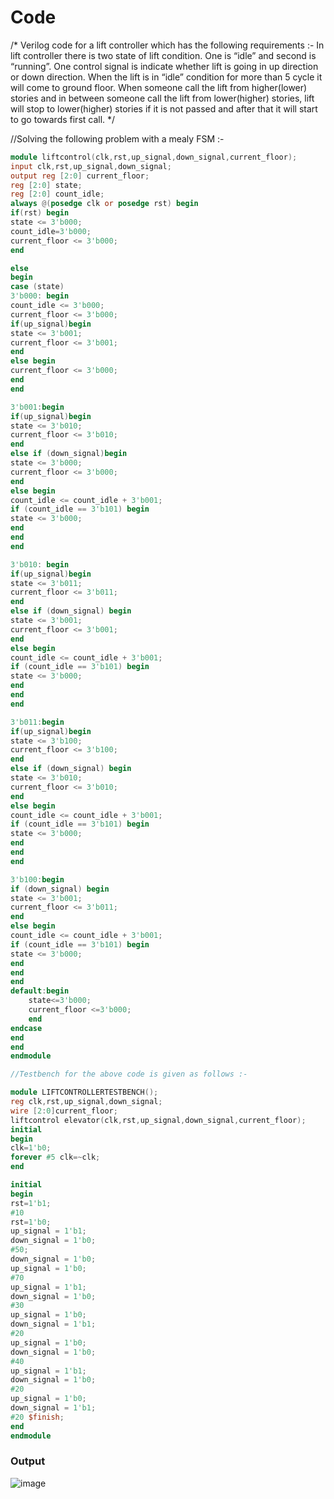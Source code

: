 # Code
/*
Verilog code for a lift controller which has the following requirements :-
In lift controller there is two state of lift condition. One is “idle” and second is “running”. One
control signal is indicate whether lift is going in up direction or down direction. When the lift is in
“idle” condition for more than 5 cycle it will come to ground floor. When someone call the lift
from higher(lower) stories and in between someone call the lift from lower(higher) stories, lift will
stop to lower(higher) stories if it is not passed and after that it will start to go towards first call.
*/

//Solving the following problem with a mealy FSM :-
```verilog
module liftcontrol(clk,rst,up_signal,down_signal,current_floor);
input clk,rst,up_signal,down_signal;
output reg [2:0] current_floor;
reg [2:0] state;
reg [2:0] count_idle;
always @(posedge clk or posedge rst) begin
if(rst) begin
state <= 3'b000;   
count_idle=3'b000;
current_floor <= 3'b000;
end

else 
begin 
case (state)
3'b000: begin
count_idle <= 3'b000;
current_floor <= 3'b000;
if(up_signal)begin
state <= 3'b001;
current_floor <= 3'b001;
end
else begin 
current_floor <= 3'b000;
end
end

3'b001:begin
if(up_signal)begin
state <= 3'b010;
current_floor <= 3'b010;
end
else if (down_signal)begin 
state <= 3'b000;
current_floor <= 3'b000;
end
else begin
count_idle <= count_idle + 3'b001;
if (count_idle == 3'b101) begin
state <= 3'b000;
end
end
end

3'b010: begin
if(up_signal)begin
state <= 3'b011;
current_floor <= 3'b011;
end
else if (down_signal) begin 
state <= 3'b001;
current_floor <= 3'b001;
end
else begin
count_idle <= count_idle + 3'b001;
if (count_idle == 3'b101) begin
state <= 3'b000;
end
end 
end

3'b011:begin
if(up_signal)begin
state <= 3'b100;
current_floor <= 3'b100;
end
else if (down_signal) begin 
state <= 3'b010;
current_floor <= 3'b010;
end
else begin
count_idle <= count_idle + 3'b001;
if (count_idle == 3'b101) begin
state <= 3'b000;
end
end
end

3'b100:begin
if (down_signal) begin 
state <= 3'b001;
current_floor <= 3'b011;
end
else begin
count_idle <= count_idle + 3'b001;
if (count_idle == 3'b101) begin
state <= 3'b000;
end
end 
end
default:begin
	state<=3'b000;
	current_floor <=3'b000;
	end
endcase
end
end
endmodule

//Testbench for the above code is given as follows :-

module LIFTCONTROLLERTESTBENCH();
reg clk,rst,up_signal,down_signal;
wire [2:0]current_floor;
liftcontrol elevator(clk,rst,up_signal,down_signal,current_floor);
initial 
begin
clk=1'b0;
forever #5 clk=~clk;
end

initial
begin
rst=1'b1;
#10
rst=1'b0;
up_signal = 1'b1;
down_signal = 1'b0;
#50;
down_signal = 1'b0;
up_signal = 1'b0;
#70
up_signal = 1'b1;
down_signal = 1'b0;
#30
up_signal = 1'b0;
down_signal = 1'b1;
#20
up_signal = 1'b0;
down_signal = 1'b0;
#40
up_signal = 1'b1;
down_signal = 1'b0;
#20 
up_signal = 1'b0;
down_signal = 1'b1;
#20 $finish; 
end
endmodule
```

### Output

![image](https://github.com/userofmeet27/Verilog/assets/154442221/ad3a70b4-7139-4707-af7a-cc6f9a543987)


